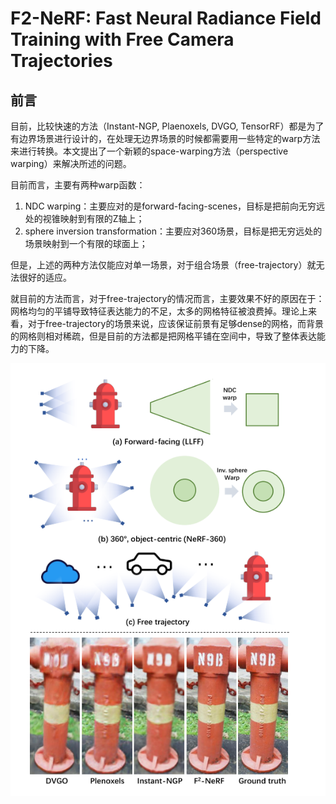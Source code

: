 # F2-NeRF: Fast Neural Radiance Field Training with Free Camera Trajectories

## 前言

目前，比较快速的方法（Instant-NGP, Plaenoxels, DVGO, TensorRF）都是为了有边界场景进行设计的，在处理无边界场景的时候都需要用一些特定的warp方法来进行转换。本文提出了一个新颖的space-warping方法（perspective warping）来解决所述的问题。

目前而言，主要有两种warp函数：
1. NDC warping：主要应对的是forward-facing-scenes，目标是把前向无穷远处的视锥映射到有限的Z轴上；
2. sphere inversion transformation：主要应对360场景，目标是把无穷远处的场景映射到一个有限的球面上；

但是，上述的两种方法仅能应对单一场景，对于组合场景（free-trajectory）就无法很好的适应。

就目前的方法而言，对于free-trajectory的情况而言，主要效果不好的原因在于：网格均匀的平铺导致特征表达能力的不足，太多的网格特征被浪费掉。理论上来看，对于free-trajectory的场景来说，应该保证前景有足够dense的网格，而背景的网格则相对稀疏，但是目前的方法都是把网格平铺在空间中，导致了整体表达能力的下降。

<img src="f2-nerf/1.png"/>




